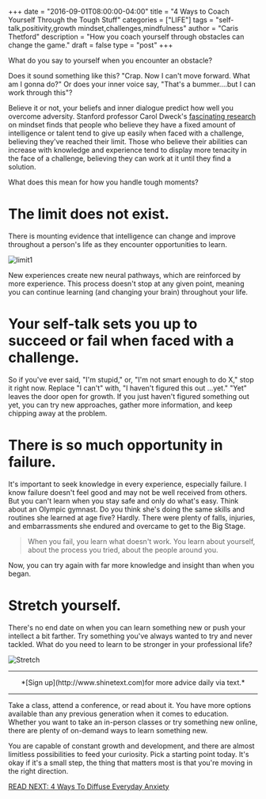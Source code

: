 +++
  date = "2016-09-01T08:00:00-04:00"
  title = "4 Ways to Coach Yourself Through the Tough Stuff"
  categories = ["LIFE"]
  tags = "self-talk,positivity,growth mindset,challenges,mindfulness"
  author = "Caris Thetford"
  description = "How you coach yourself through obstacles can change the game."
  draft = false
  type = "post"
+++



<span class="dropcap">W</span>hat do you say to yourself when you encounter an obstacle? 

Does it sound something like this? "Crap. Now I can't move forward. What am I gonna do?" Or does your inner voice say, "That's a bummer....but I can work through this"?

Believe it or not, your beliefs and inner dialogue predict how well you overcome adversity. Stanford professor Carol Dweck's <a href="http://www.mindsetonline.com/index.html" target="_blank">fascinating research</a> on mindset finds that people who believe they have a fixed amount of intelligence or talent tend to give up easily when faced with a challenge, believing they've reached their limit. Those who believe their abilities can increase with knowledge and experience tend to display more tenacity in the face of a challenge, believing they can work at it until they find a solution. 

What does this mean for how you handle tough moments? 

# The limit does not exist. 

There is mounting evidence that intelligence can change and improve throughout a person's life as they encounter opportunities to learn. 

![limit1](//images.contentful.com/awpxl2koull4/Ho2gDGOX4GwmOeAgmqWYe/8b7627b424368a24ff408ed66aab27da/limit1.jpeg)

New experiences create new neural pathways, which are reinforced by more experience. This process doesn't stop at any given point, meaning you can continue learning (and changing your brain) throughout your life. 

# Your self-talk sets you up to succeed or fail when faced with a challenge. 

So if you've ever said, "I'm stupid," or, "I'm not smart enough to do X," stop it right now. Replace "I can't" with, "I haven't figured this out ...yet." "Yet" leaves the door open for growth. If you just haven't figured something out yet, you can try new approaches, gather more information, and keep chipping away at the problem.  

# There is so much opportunity in failure. 

It's important to seek knowledge in every experience, especially failure.  I know failure doesn't feel good and may not be well received from others.  But you can't learn when you stay safe and only do what's easy. Think about an Olympic gymnast. Do you think she's doing the same skills and routines she learned at age five? Hardly. There were plenty of falls, injuries, and embarrassments she endured and overcame to get to the Big Stage. 

> When you fail, you learn what doesn't work. You learn about yourself, about the process you tried, about the people around you. 

Now, you can try again with far more knowledge and insight than when you began.

# Stretch yourself. 

There's no end date on when you can learn something new or push your intellect a bit farther. Try something you've always wanted to try and never tackled. What do you need to learn to be stronger in your professional life? 

![Stretch](//images.contentful.com/awpxl2koull4/4OWMY28fOwI4GOWCsE4K8y/9a2e7e60a746f0c2f6b908b40e3e7594/stretch2.jpeg)

---

<center>*[Sign up](http://www.shinetext.com)for more advice daily via text.* </center>

---


Take a class, attend a conference, or read about it. You have more options available than any previous generation when it comes to education. Whether you want to take an in-person classes or try something new online, there are plenty of on-demand ways to learn something new. 


You are capable of constant growth and development, and there are almost limitless possibilities to feed your curiosity. Pick a starting point today. It's okay if it's a small step, the thing that matters most is that you're moving in the right direction. 

[READ NEXT: 4 Ways To Diffuse Everyday Anxiety
](http://advice.shinetext.com/articles/4-ways-to-diffuse-everyday-anxiety/)

<div class="pubexchange_module" id="pubexchange_below_content" data-pubexchange-module-id="2323"></div>

<script>(function(w, d, s, id) {
  w.PUBX=w.PUBX || {pub: "shine_text", discover: false, lazy: true};
  var js, pjs = d.getElementsByTagName(s)[0];
  if (d.getElementById(id)) return;
  js = d.createElement(s); js.id = id; js.async = true;
  js.src = "//main.pubexchange.com/loader.min.js";
  pjs.parentNode.insertBefore(js, pjs);
}(window, document, "script", "pubexchange-jssdk"));</script>

